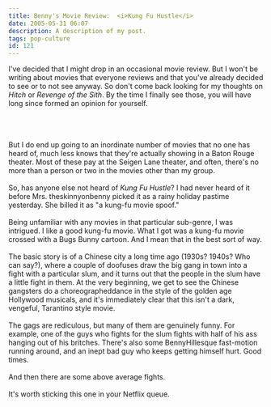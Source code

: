 ```yaml
---
title: Benny's Movie Review:  <i>Kung Fu Hustle</i>
date: 2005-05-31 06:07
description: A description of my post.
tags: pop-culture
id: 121
---
```

I've decided that I might drop in an occasional movie review.  But I won't be writing about movies that everyone reviews and that you've already decided to see or to not see anyway.  So don't come back looking for my thoughts on <i>Hitch</i> or <i>Revenge of the Sith</i>.  By the time I finally see those, you will have long since formed an opinion for yourself.<br />
<br />

<span class="spanEndPreview">&nbsp;</span><br /><br />But I do end up going to an inordinate number of movies that no one has heard of, much less knows that they're actually showing in a Baton Rouge theater.  Most of these pay at the Seigen Lane theater, and often, there's no more than a person or two in the movies other than my group.<br />
<br />
So, has anyone else not heard of <i>Kung Fu Hustle</i>?  I had never heard of it before Mrs. theskinnyonbenny picked it as a rainy holiday pastime yesterday.  She billed it as "a kung-fu movie spoof."<br />
<br />
Being unfamiliar with any movies in that particular sub-genre, I was intrigued.  I like a good kung-fu movie.  What I got was a kung-fu movie crossed with a Bugs Bunny cartoon.  And I mean that in the best sort of way.<br />
<br />
The basic story is of a Chinese city a long time ago (1930s?  1940s?  Who can say?), where a couple of doofuses draw the big gang in town into a fight with a particular slum, and it turns out that the people in the slum have a little fight in them.  At the very beginning, we get to see the Chinese gangsters do a choreographeddance in the style of the golden age Hollywood musicals, and it's immediately clear that this isn't a dark, vengeful, Tarantino style movie.<br />
<br />
The gags are rediculous, but many of them are genuinely funny.  For example, one of the guys who fights for the slum fights with half of his ass hanging out of his britches.  There's also some BennyHillesque fast-motion running around, and an inept bad guy who keeps getting himself hurt.  Good times.<br />
<br />
And then there are some above average fights.<br />
<br />
It's worth sticking this one in your Netflix queue.
